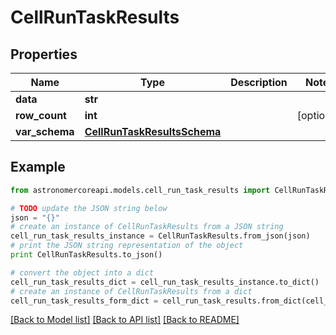 # CellRunTaskResults


## Properties
Name | Type | Description | Notes
------------ | ------------- | ------------- | -------------
**data** | **str** |  | 
**row_count** | **int** |  | [optional] 
**var_schema** | [**CellRunTaskResultsSchema**](CellRunTaskResultsSchema.md) |  | 

## Example

```python
from astronomercoreapi.models.cell_run_task_results import CellRunTaskResults

# TODO update the JSON string below
json = "{}"
# create an instance of CellRunTaskResults from a JSON string
cell_run_task_results_instance = CellRunTaskResults.from_json(json)
# print the JSON string representation of the object
print CellRunTaskResults.to_json()

# convert the object into a dict
cell_run_task_results_dict = cell_run_task_results_instance.to_dict()
# create an instance of CellRunTaskResults from a dict
cell_run_task_results_form_dict = cell_run_task_results.from_dict(cell_run_task_results_dict)
```
[[Back to Model list]](../README.md#documentation-for-models) [[Back to API list]](../README.md#documentation-for-api-endpoints) [[Back to README]](../README.md)



